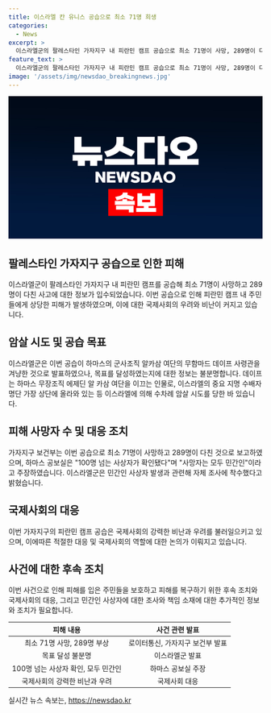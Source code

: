 ```yaml
---
title: 이스라엘 칸 유니스 공습으로 최소 71명 희생
categories:
  - News
excerpt: >
  이스라엘군의 팔레스타인 가자지구 내 피란민 캠프 공습으로 최소 71명이 사망, 289명이 다쳤다. 로이터에 따르면, 인근 알마와시 지역은 이날 이스라엘군의 타격을 받았으며, 여성과 어린이들이 공포에 질려 도망쳤다. 이번 공습은 하마스의 군사조직 알카삼 여단의 무함마드 데이프 사령관을 겨냥한 것으로 알려졌으며, 민간인 피해에 대한 자체 조사를 진행 중이라고 밝혔다.
feature_text: >
  이스라엘군의 팔레스타인 가자지구 내 피란민 캠프 공습으로 최소 71명이 사망, 289명이 다쳤다. 로이터에 따르면, 인근 알마와시 지역은 이날 이스라엘군의 타격을 받았으며, 여성과 어린이들이 공포에 질려 도망쳤다. 이번 공습은 하마스의 군사조직 알카삼 여단의 무함마드 데이프 사령관을 겨냥한 것으로 알려졌으며, 민간인 피해에 대한 자체 조사를 진행 중이라고 밝혔다.
image: '/assets/img/newsdao_breakingnews.jpg'
---
```


<p><img src="/assets/img/newsdao_breakingnews.jpg" alt="firstkoreanews 속보" /></p>

<h2 data-ke-size="size26">팔레스타인 가자지구 공습으로 인한 피해</h2>

<p data-ke-size="size16">이스라엘군이 팔레스타인 가자지구 내 피란민 캠프를 공습해 최소 71명이 사망하고 289명이 다친 사고에 대한 정보가 입수되었습니다. 이번 공습으로 인해 피란민 캠프 내 주민들에게 상당한 피해가 발생하였으며, 이에 대한 국제사회의 우려와 비난이 커지고 있습니다.</p>

<h2 data-ke-size="size26">암살 시도 및 공습 목표</h2>

<p data-ke-size="size16">이스라엘군은 이번 공습이 하마스의 군사조직 알카삼 여단의 무함마드 데이프 사령관을 겨냥한 것으로 발표하였으나, 목표를 달성하였는지에 대한 정보는 불분명합니다. 데이프는 하마스 무장조직 에제딘 알 카삼 여단을 이끄는 인물로, 이스라엘의 중요 지명 수배자 명단 가장 상단에 올라와 있는 등 이스라엘에 의해 수차례 암살 시도를 당한 바 있습니다.</p>

<h2 data-ke-size="size26">피해 사망자 수 및 대응 조치</h2>

<p data-ke-size="size16">가자지구 보건부는 이번 공습으로 최소 71명이 사망하고 289명이 다친 것으로 보고하였으며, 하마스 공보실은 "100명 넘는 사상자가 확인됐다"며 "사망자는 모두 민간인"이라고 주장하였습니다. 이스라엘군은 민간인 사상자 발생과 관련해 자체 조사에 착수했다고 밝혔습니다.</p>

<h2 data-ke-size="size26">국제사회의 대응</h2>

<p data-ke-size="size16">이번 가자지구의 피란민 캠프 공습은 국제사회의 강력한 비난과 우려를 불러일으키고 있으며, 이에따른 적절한 대응 및 국제사회의 역할에 대한 논의가 이뤄지고 있습니다.</p>

<h2 data-ke-size="size26">사건에 대한 후속 조치</h2>

<p data-ke-size="size16">이번 사건으로 인해 피해를 입은 주민들을 보호하고 피해를 복구하기 위한 후속 조치와 국제사회의 대응, 그리고 민간인 사상자에 대한 조사와 책임 소재에 대한 추가적인 정보와 조치가 필요합니다.</p>

<table>
    <thead>
        <tr>
            <th style="text-align: center;"><b>피해 내용</b></th>
            <th style="text-align: center;"><b>사건 관련 발표</b></th>
        </tr>
    </thead>
    <tbody>
        <tr>
            <td style="text-align: center;">최소 71명 사망, 289명 부상</td>
            <td style="text-align: center;">로이터통신, 가자지구 보건부 발표</td>
        </tr>
        <tr>
            <td style="text-align: center;">목표 달성 불분명</td>
            <td style="text-align: center;">이스라엘군 발표</td>
        </tr>
        <tr>
            <td style="text-align: center;">100명 넘는 사상자 확인, 모두 민간인</td>
            <td style="text-align: center;">하마스 공보실 주장</td>
        </tr>
        <tr>
            <td style="text-align: center;">국제사회의 강력한 비난과 우려</td>
            <td style="text-align: center;">국제사회 대응</td>
        </tr>
    </tbody>
</table>

<p data-ke-size="size16"></p>
실시간 뉴스 속보는, <a href="https://newsdao.kr" rel="dofollow">https://newsdao.kr</a>


